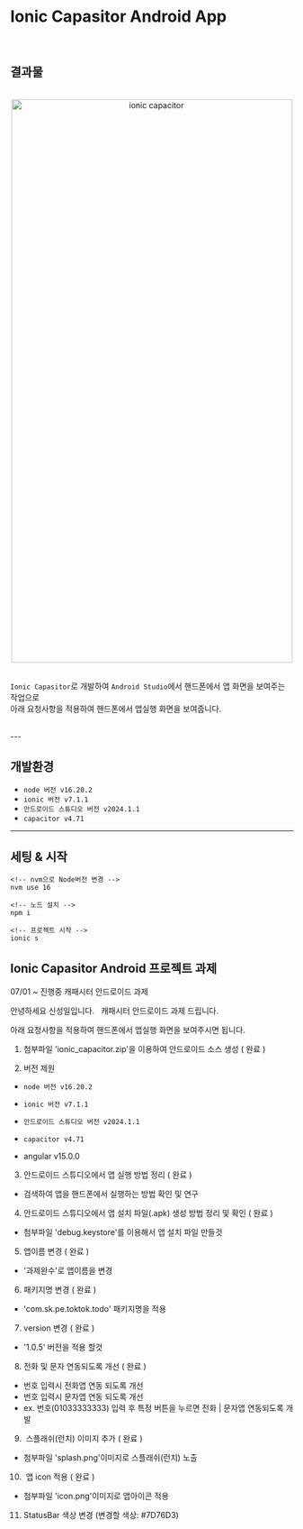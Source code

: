 # Ionic Capasitor Android App 
<br>

## 결과물 

<br>
<div align="center">
<img src="https://github.com/user-attachments/assets/3c0ed5f8-61fb-43ad-af6a-bacee4444c27" width="500" height="1000" alt="ionic capacitor">
</div>
<br>

`Ionic Capasitor`로 개발하여 `Android Studio`에서 핸드폰에서 앱 화면을 보여주는 작업으로<br>
아래 요청사항을 적용하여 핸드폰에서 앱실행 화면을 보여줍니다.

<br>
---

## 개발환경
- `node 버전 v16.20.2`
- `ionic 버전 v7.1.1`
- `안드로이드 스튜디오 버전 v2024.1.1`
- `capacitor v4.71`

---

## 세팅 & 시작
```
<!-- nvm으로 Node버전 변경 -->
nvm use 16

<!-- 노드 설치 -->
npm i

<!-- 프로젝트 시작 -->
ionic s
```
## Ionic Capasitor Android 프로젝트 과제 


07/01 ~  진행중  	캐패시터 안드로이드 과제 

 
안녕하세요 신성일입니다.
 
캐패시터 안드로이드 과제 드립니다.

아래 요청사항을 적용하여 핸드폰에서 앱실행 화면을 보여주시면 됩니다.

1. 첨부파일 'ionic_capacitor.zip'을 이용하여 안드로이드 소스 생성 ( 완료 )

2. 버전 제원
- `node 버전 v16.20.2`
- `ionic 버전 v7.1.1`
- `안드로이드 스튜디오 버전 v2024.1.1`
- `capacitor v4.71`

- angular v15.0.0

3. 안드로이드 스튜디오에서 앱 실행 방법 정리 ( 완료 ) 
- 검색하여 앱을 핸드폰에서 실행하는 방법 확인 및 연구

4. 안드로이드 스튜디오에서 앱 설치 파일(.apk) 생성 방법 정리 및 확인 ( 완료 ) 
- 첨부파일 'debug.keystore'를 이용해서 앱 설치 파일 만들것 

5. 앱이름 변경 ( 완료 ) 
- '과제완수'로 앱이름을 변경

6. 패키지명 변경 ( 완료 ) 
- 'com.sk.pe.toktok.todo' 패키지명을 적용

7. version 변경 ( 완료 ) 
- '1.0.5' 버전을 적용 할것

8. 전화 및 문자 연동되도록 개선 ( 완료 )
- 번호 입력시 전화앱 연동 되도록 개선
- 번호 입력시 문자앱 연동 되도록 개선
- ex. 번호(01033333333) 입력 후 특정 버튼을 누르면 전화 | 문자앱 연동되도록 개발

9.  스플래쉬(런치) 이미지 추가 ( 완료 ) 
- 첨부파일 'splash.png'이미지로 스플래쉬(런치) 노출

10.  앱 icon 적용 ( 완료 ) 
- 첨부파일 'icon.png'이미지로 앱아이콘 적용
11. StatusBar 색상 변경 (변경할 색상: #7D76D3)
